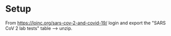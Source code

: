 # Setup

From https://loinc.org/sars-cov-2-and-covid-19/ login and export the "SARS CoV 2 lab tests" table --> unzip.  
